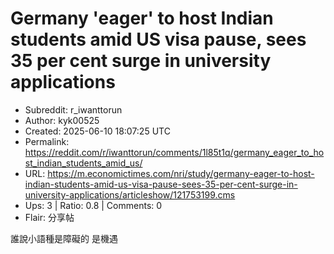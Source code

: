 # Germany 'eager' to host Indian students amid US visa pause, sees 35 per cent surge in university applications

- Subreddit: r_iwanttorun
- Author: kyk00525
- Created: 2025-06-10 18:07:25 UTC
- Permalink: https://reddit.com/r/iwanttorun/comments/1l85t1q/germany_eager_to_host_indian_students_amid_us/
- URL: https://m.economictimes.com/nri/study/germany-eager-to-host-indian-students-amid-us-visa-pause-sees-35-per-cent-surge-in-university-applications/articleshow/121753199.cms
- Ups: 3 | Ratio: 0.8 | Comments: 0
- Flair: 分享帖


誰說小語種是障礙的 是機遇

